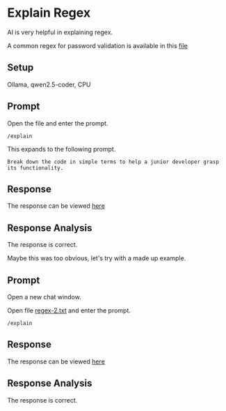 # Explain Regex

AI is very helpful in explaining regex.

A common regex for password validation is available in this [file](sources/regex-1.txt)

## Setup
Ollama, qwen2.5-coder, CPU

## Prompt
Open the file and enter the prompt.
```text
/explain
```
This expands to the following prompt.
```text
Break down the code in simple terms to help a junior developer grasp its functionality.
```

## Response
The response can be viewed [here](responses/1-explain-regex.md)

## Response Analysis
The response is correct.

Maybe this was too obvious, let's try with a made up example.

## Prompt
Open a new chat window.

Open file [regex-2.txt](sources/regex-2.txt) and enter the prompt.
```text
/explain
```

## Response
The response can be viewed [here](responses/2-explain-regex.md)

## Response Analysis
The response is correct.